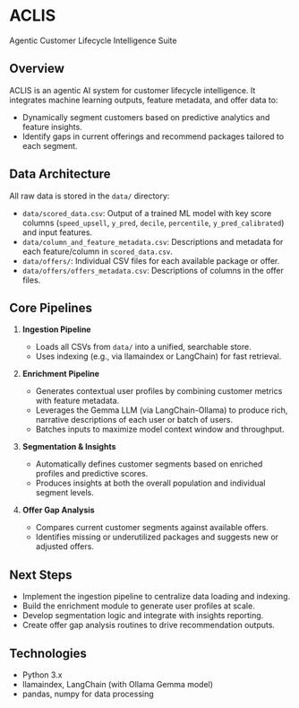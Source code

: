 # ACLIS

Agentic Customer Lifecycle Intelligence Suite

## Overview

ACLIS is an agentic AI system for customer lifecycle intelligence. It integrates machine learning outputs, feature metadata, and offer data to:

- Dynamically segment customers based on predictive analytics and feature insights.
- Identify gaps in current offerings and recommend packages tailored to each segment.

## Data Architecture

All raw data is stored in the `data/` directory:

- `data/scored_data.csv`: Output of a trained ML model with key score columns (`speed_upsell`, `y_pred`, `decile`, `percentile`, `y_pred_calibrated`) and input features.
- `data/column_and_feature_metadata.csv`: Descriptions and metadata for each feature/column in `scored_data.csv`.
- `data/offers/`: Individual CSV files for each available package or offer.
- `data/offers/offers_metadata.csv`: Descriptions of columns in the offer files.

## Core Pipelines

1. **Ingestion Pipeline**
   - Loads all CSVs from `data/` into a unified, searchable store.
   - Uses indexing (e.g., via llamaindex or LangChain) for fast retrieval.

2. **Enrichment Pipeline**
   - Generates contextual user profiles by combining customer metrics with feature metadata.
   - Leverages the Gemma LLM (via LangChain-Ollama) to produce rich, narrative descriptions of each user or batch of users.
   - Batches inputs to maximize model context window and throughput.

3. **Segmentation & Insights**
   - Automatically defines customer segments based on enriched profiles and predictive scores.
   - Produces insights at both the overall population and individual segment levels.

4. **Offer Gap Analysis**
   - Compares current customer segments against available offers.
   - Identifies missing or underutilized packages and suggests new or adjusted offers.

## Next Steps

- Implement the ingestion pipeline to centralize data loading and indexing.
- Build the enrichment module to generate user profiles at scale.
- Develop segmentation logic and integrate with insights reporting.
- Create offer gap analysis routines to drive recommendation outputs.

## Technologies

- Python 3.x
- llamaindex, LangChain (with Ollama Gemma model)
- pandas, numpy for data processing
